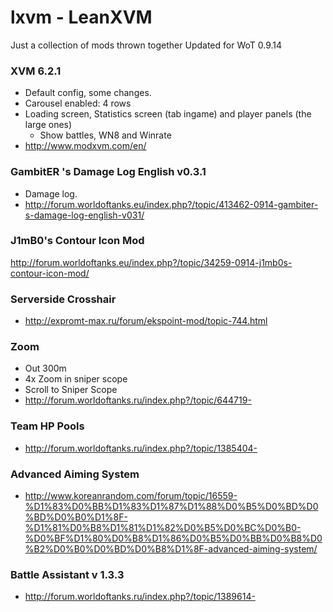 # lxvm - LeanXVM
Just a collection of mods thrown together
Updated for WoT 0.9.14

### XVM 6.2.1
- Default config, some changes.
- Carousel enabled: 4 rows
- Loading screen, Statistics screen (tab ingame) and player panels (the large ones)
	- Show battles, WN8 and Winrate
- http://www.modxvm.com/en/

### GambitER 's Damage Log English v0.3.1
- Damage log.
- http://forum.worldoftanks.eu/index.php?/topic/413462-0914-gambiter-s-damage-log-english-v031/

### J1mB0's Contour Icon Mod
http://forum.worldoftanks.eu/index.php?/topic/34259-0914-j1mb0s-contour-icon-mod/

### Serverside Crosshair
- http://expromt-max.ru/forum/ekspoint-mod/topic-744.html

### Zoom
- Out 300m
- 4x Zoom in sniper scope
- Scroll to Sniper Scope
- http://forum.worldoftanks.ru/index.php?/topic/644719-

###  Team HP Pools
- http://forum.worldoftanks.ru/index.php?/topic/1385404-

### Advanced Aiming System
- http://www.koreanrandom.com/forum/topic/16559-%D1%83%D0%BB%D1%83%D1%87%D1%88%D0%B5%D0%BD%D0%BD%D0%B0%D1%8F-%D1%81%D0%B8%D1%81%D1%82%D0%B5%D0%BC%D0%B0-%D0%BF%D1%80%D0%B8%D1%86%D0%B5%D0%BB%D0%B8%D0%B2%D0%B0%D0%BD%D0%B8%D1%8F-advanced-aiming-system/


### Battle Assistant v 1.3.3
- http://forum.worldoftanks.ru/index.php?/topic/1389614-